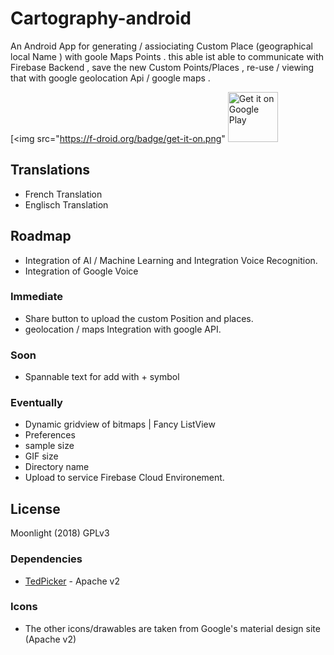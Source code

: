 # Cartography-android

An Android App for generating / assiociating Custom Place (geographical local Name )
 with  goole Maps Points . this able ist able to communicate with Firebase Backend
 , save the new Custom Points/Places , re-use / viewing that with google geolocation Api / google maps .


[<img src="https://f-droid.org/badge/get-it-on.png"
      [<img src="https://play.google.com/intl/en_us/badges/images/generic/en_badge_web_generic.png"
      alt="Get it on Google Play"
      height="80">](https://play.google.com/store/apps/details?)





## Translations
- French Translation
- Englisch Translation

## Roadmap
- Integration of AI / Machine Learning and Integration Voice Recognition.
- Integration of Google Voice


### Immediate
- Share button to upload  the custom Position and places.
- geolocation / maps   Integration  with google API.

### Soon
- Spannable text for add with + symbol

### Eventually
- Dynamic gridview of bitmaps | Fancy ListView
- Preferences
- sample size
- GIF size
- Directory name
- Upload to service Firebase Cloud Environement.


## License

Moonlight (2018) GPLv3

### Dependencies
- [TedPicker](https://github.com/ParkSangGwon/TedPicker) - Apache v2

### Icons
- The other icons/drawables are taken from Google's material design site (Apache v2)
